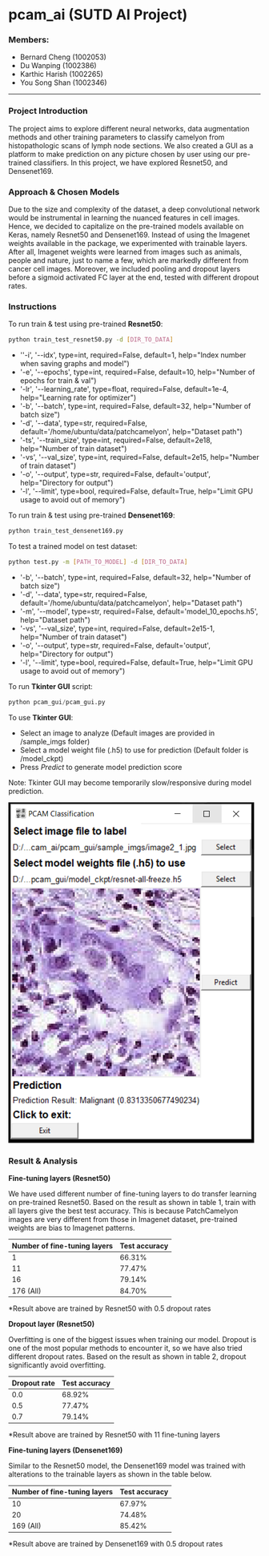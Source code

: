 # pcam_ai (SUTD AI Project)
### Members:

- Bernard Cheng (1002053)
- Du Wanping (1002386)
- Karthic Harish (1002265)
- You Song Shan (1002346)

---

### Project Introduction

The project aims to explore different neural networks, data augmentation methods and other training parameters to classify camelyon from histopathologic scans of lymph node sections. We also created a GUI as a platform to make prediction on any picture chosen by user using our pre-trained classifiers. In this project, we have explored Resnet50, and Densenet169.

### Approach & Chosen Models

Due to the size and complexity of the dataset, a deep convolutional network would be instrumental in learning the nuanced features in cell images. Hence, we decided to capitalize on the pre-trained models available on Keras, namely Resnet50 and Densenet169. Instead of using the Imagenet weights available in the package, we experimented with trainable layers. After all, Imagenet weights were learned from images such as animals, people and nature, just to name a few, which are markedly different from cancer cell images. Moreover, we included pooling and dropout layers before a sigmoid activated FC layer at the end, tested with different dropout rates.

### Instructions

To run train & test using pre-trained **Resnet50**:

```bash
python train_test_resnet50.py -d [DIR_TO_DATA]
```

- ''-i', '--idx', type=int, required=False, default=1, help="Index number when saving graphs and model")
- '-e', '--epochs', type=int, required=False, default=10, help="Number of epochs for train & val")
- '-lr', '--learning_rate', type=float, required=False, default=1e-4, help="Learning rate for optimizer")
- '-b', '--batch', type=int, required=False, default=32, help="Number of batch size")
- '-d', '--data', type=str, required=False, default='/home/ubuntu/data/patchcamelyon', help="Dataset path")
- '-ts', '--train_size', type=int, required=False, default=2e18, help="Number of train dataset")
- '-vs', '--val_size', type=int, required=False, default=2e15, help="Number of train dataset")
- '-o', '--output', type=str, required=False, default='output', help="Directory for output")
- '-l', '--limit', type=bool, required=False, default=True, help="Limit GPU usage to avoid out of memory")



To run train & test using pre-trained **Densenet169**:

```bash
python train_test_densenet169.py
```



To test a trained model on test dataset:

```bash
python test.py -m [PATH_TO_MODEL] -d [DIR_TO_DATA]
```

- '-b', '--batch', type=int, required=False, default=32, help="Number of batch size")
- '-d', '--data', type=str, required=False, default='/home/ubuntu/data/patchcamelyon', help="Dataset path")
- '-m', '--model', type=str, required=False, default='model_10_epochs.h5', help="Dataset path")
- '-vs', '--val_size', type=int, required=False, default=2e15-1, help="Number of train dataset")
- '-o', '--output', type=str, required=False, default='output', help="Directory for output")
- '-l', '--limit', type=bool, required=False, default=True, help="Limit GPU usage to avoid out of memory")



To run **Tkinter GUI** script:

```python
python pcam_gui/pcam_gui.py
```

To use **Tkinter GUI**:

* Select an image to analyze (Default images are provided in /sample_imgs folder)
* Select a model weight file (.h5) to use for prediction (Default folder is /model_ckpt)
* Press *Predict* to generate model prediction score


Note: Tkinter GUI may become temporarily slow/responsive during model prediction.

![alt text](sample_gui.PNG)

### Result & Analysis

**Fine-tuning layers (Resnet50)**


We have used different number of fine-tuning layers to do transfer learning on pre-trained Resnet50. Based on the result as shown in table 1, train with all layers give the best test accuracy. This is because PatchCamelyon images are very different from those in Imagenet dataset, pre-trained weights are bias to Imagenet patterns.

| Number of fine-tuning layers | Test accuracy |
| ---------------------------- | ------------- |
| 1                            | 66.31%        |
| 11                           | 77.47%        |
| 16                           | 79.14%        |
| 176 (All)                    | 84.70%        |

*Result above are trained by Resnet50 with 0.5 dropout rates

**Dropout layer (Resnet50)**

Overfitting is one of the biggest issues when training our model. Dropout is one of the most popular methods to encounter it, so we have also tried different dropout rates. Based on the result as shown in table 2, dropout significantly avoid overfitting.

| Dropout rate | Test accuracy |
| ------------ | ------------- |
| 0.0          | 68.92%        |
| 0.5          | 77.47%        |
| 0.7          | 79.14%        |

*Result above are trained by Resnet50 with 11 fine-tuning layers

**Fine-tuning layers (Densenet169)**

Similar to the Resnet50 model, the Densenet169 model was trained with alterations to the trainable layers as shown in the table below.

| Number of fine-tuning layers | Test accuracy |
| ---------------------------- | ------------- |
| 10                           | 67.97%        |
| 20                           | 74.48%        |
| 169 (All)                    | 85.42%        |

*Result above are trained by Densenet169 with 0.5 dropout rates
